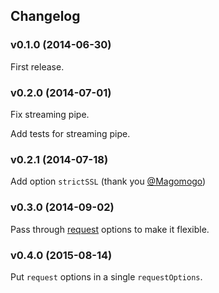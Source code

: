 ## Changelog

### v0.1.0 (2014-06-30)

First release.

### v0.2.0 (2014-07-01)

Fix streaming pipe.

Add tests for streaming pipe.

### v0.2.1 (2014-07-18)

Add option `strictSSL` (thank you [@Magomogo](https://github.com/Magomogo))

### v0.3.0 (2014-09-02)

Pass through [request](https://github.com/mikeal/request) options to make it flexible.

### v0.4.0 (2015-08-14)

Put `request` options in a single `requestOptions`.